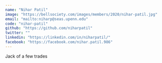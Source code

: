 ```yaml
---
name: "Nihar Patil"
image: "https://bellsociety.com/images/members/2020/nihar-patil.jpg"
email: "mailto:niharp@seas.upenn.edu"
code: "nihar-patil"
github: "https://github.com/niharpatil"
twitter: ""
linkedin: "https://linkedin.com/in/niharpatil/"
facebook: "https://facebook.com/nihar.patil.986"
---
```

Jack of a few trades